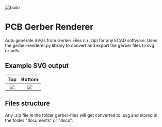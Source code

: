 ![build](https://github.com/pingalit/pcb-ci-tester/actions/workflows/main.yml/badge.svg)

# PCB Gerber Renderer
Auto generate SVGs from Gerber Files (in .zip) for any ECAD software. Uses the gerber-renderer.py library to convert and export the gerber files to svg or pdfs.

## Example SVG output
| Top | Bottom |
:-------------------------:|:-------------------------:
| ![](documents/top.svg) | ![](documents/bottom.svg) |

## Files structure
Any .zip file in the folder gerber-files will get converted to .svg and stored in the folder "documents" or "docs".
